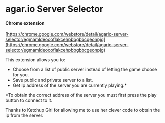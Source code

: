 # agar.io Server Selector
#### Chrome extension
[https://chrome.google.com/webstore/detail/agario-server-selector/egmamldeoooflakcehpbbgbbcgeonpjg](https://chrome.google.com/webstore/detail/agario-server-selector/egmamldeoooflakcehpbbgbbcgeonpjg)


This extension allows you to:

- Choose from a list of public server instead of letting the game choose for you.
- Save public and private server to a list.
- Get Ip address of the server you are currently playing.*

*To obtain the correct address of the server you must first press the play button to connect to it.

Thanks to Ketchup Girl for allowing me to use her clever code to obtain the ip from the server.
